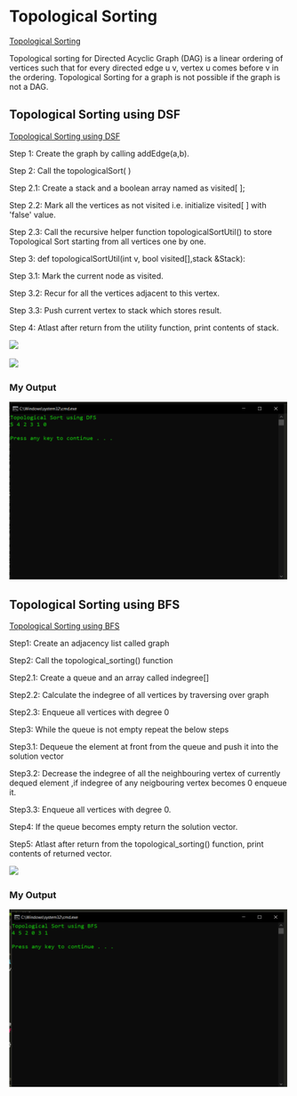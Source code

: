 
# Topological Sorting
[Topological Sorting](https://www.geeksforgeeks.org/all-topological-sorts-of-a-directed-acyclic-graph/)

Topological sorting for Directed Acyclic Graph (DAG) is a linear ordering of vertices such that for every directed edge u v, vertex u comes before v in the ordering. Topological Sorting for a graph is not possible if the graph is not a DAG.

## Topological Sorting using DSF
[Topological Sorting using DSF](https://www.geeksforgeeks.org/topological-sorting/)


Step 1: Create the graph by calling addEdge(a,b).

Step 2: Call the topologicalSort( )

Step 2.1: Create a stack and a boolean array named as visited[ ];

Step 2.2: Mark all the vertices as not visited i.e. initialize visited[ ] with 'false' value.

Step 2.3: Call the recursive helper function topologicalSortUtil() to store Topological Sort starting from all vertices one by one.

Step 3: def topologicalSortUtil(int v, bool visited[],stack<int> &Stack):

Step 3.1: Mark the current node as visited.

Step 3.2: Recur for all the vertices adjacent to this vertex.

Step 3.3: Push current vertex to stack which stores result.

Step 4: Atlast after return from the utility function, print contents of stack.

![](https://iq.opengenus.org/content/images/2019/04/topological_sort.jpg)

![](https://iq.opengenus.org/content/images/2019/04/st-1.PNG)

### My Output 
 <img src="image/TS_DFS.png" width="500">


## Topological Sorting using BFS

[Topological Sorting using BFS](https://www.geeksforgeeks.org/topological-sorting-indegree-based-solution/?ref=lbp)

Step1: Create an adjacency list called graph

Step2: Call the topological_sorting() function

Step2.1: Create a queue and an array called indegree[]

Step2.2: Calculate the indegree of all vertices by traversing over graph

Step2.3: Enqueue all vertices with degree 0

Step3: While the queue is not empty repeat the below steps

Step3.1: Dequeue the element at front from the queue and push it into the solution vector

Step3.2: Decrease the indegree of all the neighbouring vertex of currently dequed element ,if indegree of any neigbouring vertex becomes 0 enqueue it.

Step3.3: Enqueue all vertices with degree 0.

Step4: If the queue becomes empty return the solution vector.

Step5: Atlast after return from the topological_sorting() function, print contents of returned vector.

![](https://iq.opengenus.org/content/images/2019/04/topological_sort.jpg)

### My Output
<img src="image/TS_BFS.png" width="500">
